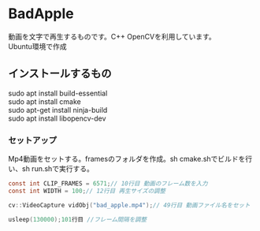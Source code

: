 # BadApple  
動画を文字で再生するものです。C++ OpenCVを利用しています。  
Ubuntu環境で作成  
  
## インストールするもの  
sudo apt install build-essential    
sudo apt install cmake  
sudo apt-get install ninja-build  
sudo apt install libopencv-dev  

### セットアップ
Mp4動画をセットする。framesのフォルダを作成。sh cmake.shでビルドを行い、sh run.shで実行する。  
```c
const int CLIP_FRAMES = 6571;// 10行目 動画のフレーム数を入力
const int WIDTH = 100;// 12行目 再生サイズの調整

cv::VideoCapture vidObj("bad_apple.mp4");// 49行目 動画ファイル名をセット

usleep(130000);101行目 //フレーム間隔を調整
```
